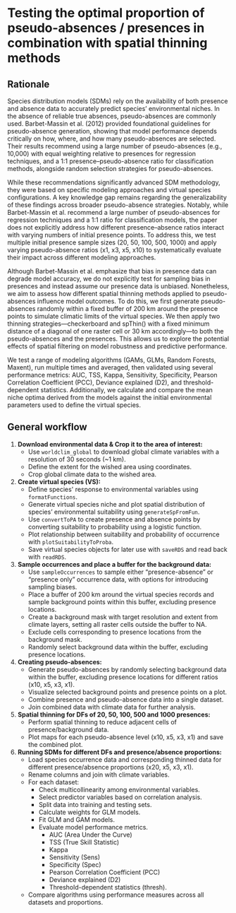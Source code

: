 # Testing the optimal proportion of pseudo-absences / presences in combination with spatial thinning methods

## Rationale 

Species distribution models (SDMs) rely on the availability of both presence and absence data to accurately predict species’ environmental niches. In the absence of reliable true absences, pseudo-absences are commonly used. Barbet-Massin et al. (2012) provided foundational guidelines for pseudo-absence generation, showing that model performance depends critically on how, where, and how many pseudo-absences are selected. Their results recommend using a large number of pseudo-absences (e.g., 10,000) with equal weighting relative to presences for regression techniques, and a 1:1 presence–pseudo-absence ratio for classification methods, alongside random selection strategies for pseudo-absences.

While these recommendations significantly advanced SDM methodology, they were based on specific modeling approaches and virtual species configurations. A key knowledge gap remains regarding the generalizability of these findings across broader pseudo-absence strategies. Notably, while Barbet-Massin et al. recommend a large number of pseudo-absences for regression techniques and a 1:1 ratio for classification models, the paper does not explicitly address how different presence–absence ratios interact with varying numbers of initial presence points. To address this, we test multiple initial presence sample sizes (20, 50, 100, 500, 1000) and apply varying pseudo-absence ratios (x1, x3, x5, x10) to systematically evaluate their impact across different modeling approaches.

Although Barbet-Massin et al. emphasize that bias in presence data can degrade model accuracy, we do not explicitly test for sampling bias in presences and instead assume our presence data is unbiased. Nonetheless, we aim to assess how different spatial thinning methods applied to pseudo-absences influence model outcomes. To do this, we first generate pseudo-absences randomly within a fixed buffer of 200 km around the presence points to simulate climatic limits of the virtual species. We then apply two thinning strategies—checkerboard and spThin() with a fixed minimum distance of a diagonal of one raster cell or 30 km accordingly—to both the pseudo-absences and the presences. This allows us to explore the potential effects of spatial filtering on model robustness and predictive performance.

We test a range of modeling algorithms (GAMs, GLMs, Random Forests, Maxent), run multiple times and averaged, then validated using several performance metrics: AUC, TSS, Kappa, Sensitivity, Specificity, Pearson Correlation Coefficient (PCC), Deviance explained (D2), and threshold-dependent statistics. Additionally, we calculate and compare the mean niche optima  derived from the models against the initial environmental parameters used to define the virtual species.


## General workflow

1. **Download environmental data & Crop it to the area of interest:**
    - Use `worldclim_global` to download global climate variables with a resolution of 30 seconds (~1 km).
    - Define the extent for the wished area using coordinates.
    - Crop global climate data to the wished area.
2. **Create virtual species (VS):**
    - Define species' response to environmental variables using `formatFunctions`.
    - Generate virtual species niche and plot spatial distribution of species’ environmental suitability using `generateSpFromFun`.
    - Use `convertToPA` to create presence and absence points by converting suitability to probability using a logistic function.
    - Plot relationship between suitability and probability of occurrence with `plotSuitabilityToProba`.
    - Save virtual species objects for later use with `saveRDS` and read back with `readRDS`.
3. **Sample occurrences and place a buffer for the background data:**
    - Use `sampleOccurrences` to sample either “presence-absence” or “presence only” occurrence data, with options for introducing sampling biases.
    - Place a buffer of 200 km around the virtual species records and sample background points within this buffer, excluding presence locations.
    - Create a background mask with target resolution and extent from climate layers, setting all raster cells outside the buffer to NA.
    - Exclude cells corresponding to presence locations from the background mask.
    - Randomly select background data within the buffer, excluding presence locations.
4. **Creating pseudo-absences:**
    - Generate pseudo-absences by randomly selecting background data within the buffer, excluding presence locations for different ratios (x10, x5, x3, x1).
    - Visualize selected background points and presence points on a plot.
    - Combine presence and pseudo-absence data into a single dataset.
    - Join combined data with climate data for further analysis.
5. **Spatial thinning for DFs of 20, 50, 100, 500 and 1000 presences:** 
    - Perform spatial thinning to reduce adjacent cells of presence/background data.
    - Plot maps for each pseudo-absence level (x10, x5, x3, x1) and save the combined plot.
6. **Running SDMs for different DFs and presence/absence proportions:**
    - Load species occurrence data and corresponding thinned data for different presence/absence proportions (x20, x5, x3, x1).
    - Rename columns and join with climate variables.
    - For each dataset:
        - Check multicollinearity among environmental variables.
        - Select predictor variables based on correlation analysis.
        - Split data into training and testing sets.
        - Calculate weights for GLM models.
        - Fit GLM and GAM models.
        - Evaluate model performance metrics.
          - AUC (Area Under the Curve)
          - TSS (True Skill Statistic)
          - Kappa
          - Sensitivity (Sens)
          - Specificity (Spec)
          - Pearson Correlation Coefficient (PCC)
          - Deviance explained (D2)
          - Threshold-dependent statistics (thresh).
    - Compare algorithms using performance measures across all datasets and proportions.
